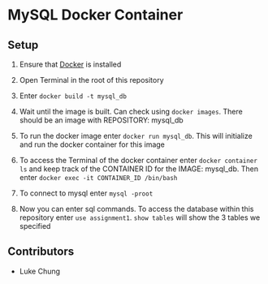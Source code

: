 # MySQL Docker Container

## Setup

1. Ensure that [Docker](https://www.docker.com/products/docker-desktop/) is installed

2. Open Terminal in the root of this repository

3. Enter `docker build -t mysql_db`

4. Wait until the image is built. Can check using `docker images`. There should be an image with REPOSITORY: mysql_db

5. To run the docker image enter `docker run mysql_db`. This will initialize and run the docker container for this image

6. To access the Terminal of the docker container enter `docker container ls` and keep track of the CONTAINER ID for the IMAGE: mysql_db. Then enter `docker exec -it CONTAINER_ID /bin/bash`

7. To connect to mysql enter `mysql -proot`

8. Now you can enter sql commands. To access the database within this repository enter `use assignment1`. `show tables` will show the 3 tables we specified

## Contributors

- Luke Chung